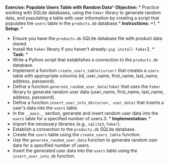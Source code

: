 **Exercise: Populate Users Table with Random Data*** **Objective:** *
Practice working with SQLite databases, using the `Faker` library to generate random data, and populating a table with user information by creating a script that populates the `users` table in the `products.db` database.* **Instructions:** *1. * **Setup:** *

- Ensure you have the `products.db` SQLite database file with product data stored.
- Install the `Faker` library if you haven't already: `pip install Faker`2. * **Task:** *
- Write a Python script that establishes a connection to the `products.db` database.
- Implement a function `create_users_table(cursor)` that creates a `users` table with appropriate columns (id, user_name, first_name, last_name, address, password).
- Define a function `generate_random_user_data(fake)` that uses the `Faker` library to generate random user data (user_name, first_name, last_name, address, password).
- Define a function `insert_user_into_db(cursor, user_data)` that inserts a user's data into the `users` table.
- In the `__main__` section, generate and insert random user data into the `users` table for a specified number of users.3. * **Implementation:** *
- Import the necessary libraries (e.g., `sqlite3`, `Faker`).
- Establish a connection to the `products.db` SQLite database.
- Create the `users` table using the `create_users_table` function.
- Use the `generate_random_user_data` function to generate random user data for a specified number of users.
- Insert the generated user data into the `users` table using the `insert_user_into_db` function.
